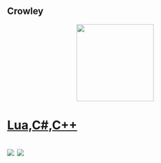 ## Crowley
<div align="center">
  <a href="https://github.com/crowdv">
  <img height="180em" src="https://github-readme-stats.vercel.app/api?username=crowdv&show_icons=true&theme=dark&include_all_commits=true&count_private=true"/>
</div>
  
  ##
 
<div> 

  <h1>  Lua,C#,C++

 <a href="#" target="_blank"><img src="https://img.shields.io/badge/YouTube-FF0000?style=for-the-badge&logo=youtube&logoColor=white" target="_blank"></a>
 <a href="#" target="_blank"><img src="https://img.shields.io/badge/Discord-7289DA?style=for-the-badge&logo=discord&logoColor=white" target="_blank"></a>  
</div>
